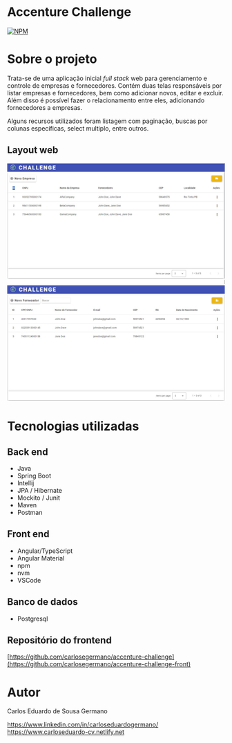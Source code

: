 # Accenture Challenge
[![NPM](https://img.shields.io/npm/l/react)](https://github.com/carlosegermano/cursomc-backend/blob/master/LICENSE) 

# Sobre o projeto

Trata-se de uma aplicação inicial *full stack* web para gerenciamento e controle de empresas e fornecedores. Contém duas telas responsáveis por listar empresas e fornecedores, bem como adicionar novos, editar e excluir. Além disso é possível fazer o relacionamento entre eles, adicionando fornecedores a empresas.

Alguns recursos utilizados foram listagem com paginação, buscas por colunas específicas, select multiplo, entre outros.

## Layout web
![Web 1](https://github.com/carlosegermano/accenture-challenge-front/blob/main/src/assets/imgs/company_screen.jpg)
![Web_2](https://github.com/carlosegermano/accenture-challenge-front/blob/main/src/assets/imgs/supplier_screen.jpg)

# Tecnologias utilizadas

## Back end

- Java
- Spring Boot
- Intellij
- JPA / Hibernate
- Mockito / Junit
- Maven
- Postman

## Front end

- Angular/TypeScript
- Angular Material
- npm
- nvm
- VSCode

## Banco de dados

- Postgresql

## Repositório do frontend

[https://github.com/carlosegermano/accenture-challenge](https://github.com/carlosegermano/accenture-challenge-front)

# Autor

Carlos Eduardo de Sousa Germano

https://www.linkedin.com/in/carloseduardogermano/
https://www.carloseduardo-cv.netlify.net
